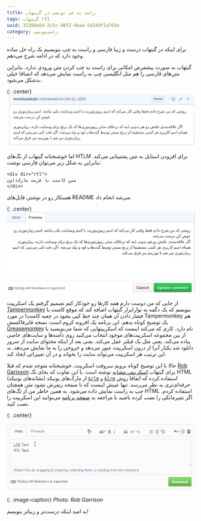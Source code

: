 ```yaml
---
title: راست به چپ نویسی در گیتهاب
tags: گیتهاب rtl
uuid: 32388e64-2c5c-48f2-9eaa-5424df1a763e
category: راستنویسی
---
```

برای اینکه در گیتهاب درست و زیبا فارسی و راست به چپ بنویسیم یک راه حل ساده وجود دارد که در ادامه شرح می‌دهم.

گیتهاب به صورت پیشفرض امکانی برای راست به چپ کردن متن ورودی ندارد. بنابراین متن‌های فارسی را هم مثل انگلیسی چپ به راست نمایش می‌دهد که انصافا خیلی بدشکل می‌شود.

{: .center}
![""](assets/pimg/github-ltr.jpg "یک کامنت گیتهاب در حالت عادی")

اما خوشبختانه گیتهاب از تگ‌های HTLM برای افزودن استایل به متن پشتیبانی می‌کند. بنابراین به شکل زیر می‌توان فارسی نوشت:

```
<div dir="rtl">
متن کامنت با فرمت مارک‌داون
</div>
```
همینکار رو در نوشتن فایل‌های README می‌شه انجام داد.


{: .center}
![""](assets/pimg/github-rtl.jpg "همان کامنت گیتهاب با تکنیک بالا")


از جایی که من دوست دارم همه کارها رو خودکار کنم تصمیم گرفتم یک اسکریپت [Tampermonkey](https://chrome.google.com/webstore/detail/tampermonkey/dhdgffkkebhmkfjojejmpbldmpobfkfo) بنویسم که یک دگمه به نوارابزار گیتهاب اضافه کند که موقع کامنت با فشار دادن آن همان چند خط کپی بشود در جعبه کامنت! در مورد Tampermonkey هم یک توضیح کوتاه بدهم. این برنامه یک افزونه کروم است، نسخه فایرفاکسش [Greasemonkey](https://addons.mozilla.org/en-US/firefox/addon/greasemonkey/) نام دارد. کاری که می‌کند اینست که اسکریپتهایی که شما می‌نویسید یا از بین مجموعه اسکریپت‌های موجود انتخاب می‌کنید روی دامنه‌ها و سایت‌های خاصی پیاده می‌کند. یعنی مثل یک فیلتر عمل می‌کند. یعنی بعد از اینکه محتوای سایت از سرور دانلود شد یکبار آنرا از درون اسکریپت عبور می‌دهد و خروجی را به ما نمایش می‌دهد. به این ترتیب هر اسکریپت می‌تواند سایت را بخواند و در آن تغییراتی ایجاد کند. 

حالا با این توضیح کوتاه برویم سروقت اسکریپت. خوشبختانه متوجه شدم که قبلا [Rob Garisson](https://github.com/Mottie/GitHub-userscripts) برای گیتهاب [اسکریپتی مشابه](https://greasyfork.org/en/scripts/20542-github-rtl-comment-blocks) نوشته است. با این تفاوت که بجای تگ HTML از مارک‌های یونیکد (نشانه‌های یونیکد)  [`&rlm`](https://en.wikipedia.org/wiki/Right-to-left_mark) و [`&lrm`](https://en.wikipedia.org/wiki/Left-to-right_mark) استفاده کرده که اتفاقا روش حرفه‌ای‌تری به نظر می‌رسد. تنها عیبش اینست که تا صفحه ریفرش نشود متن همچنان چپ به راست نمایش داده می‌شود. به همین خاطر من از تگ‌های HTML استفاده کردم. اگر تمپرمانکی را نصب کرده باشید با مراجعه به [صفحه برنامه](https://greasyfork.org/en/scripts/20542-github-rtl-comment-blocks) می‌توانید این اسکریپت را نصب کنید.

{: .center}
!["Photo: Rob Garrison"](assets/pimg/ce7d1070-3327-11e6-91bd-403e75e679bd.gif "Photo: Rob Garrison")

{: .image-caption}
*Photo: Rob Garrison*

به امید اینکه درست‌تر و زیباتر بنویسم!

